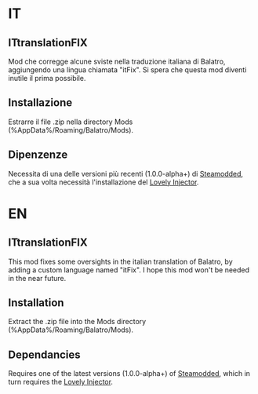 # IT
## ITtranslationFIX
 Mod che corregge alcune sviste nella traduzione italiana di Balatro, aggiungendo una lingua chiamata "itFix".
 Si spera che questa mod diventi inutile il prima possibile.

## Installazione
 Estrarre il file .zip nella directory Mods (%AppData%/Roaming/Balatro/Mods).
 
## Dipenzenze
 Necessita di una delle versioni più recenti (1.0.0-alpha+) di [Steamodded](https://github.com/Steamopollys/Steamodded), che a sua volta necessità l'installazione del [Lovely Injector](https://github.com/ethangreen-dev/lovely-injector).

# EN
## ITtranslationFIX
 This mod fixes some oversights in the italian translation of Balatro, by adding a custom language named "itFix".
 I hope this mod won't be needed in the near future.
 
## Installation
 Extract the .zip file into the Mods directory (%AppData%/Roaming/Balatro/Mods).

## Dependancies
 Requires one of the latest versions (1.0.0-alpha+) of [Steamodded](https://github.com/Steamopollys/Steamodded), which in turn requires the [Lovely Injector](https://github.com/ethangreen-dev/lovely-injector).
